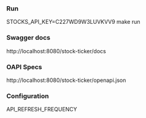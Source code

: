 ### Run
STOCKS_API_KEY=C227WD9W3LUVKVV9 make run

### Swagger docs
http://localhost:8080/stock-ticker/docs

### OAPI Specs
http://localhost:8080/stock-ticker/openapi.json

### Configuration
API_REFRESH_FREQUENCY
